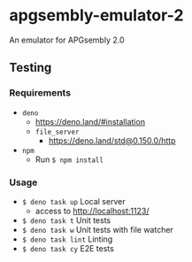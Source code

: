 # apgsembly-emulator-2
An emulator for APGsembly 2.0

## Testing
### Requirements
* `deno`
    * https://deno.land/#installation
    * `file_server`
        * https://deno.land/std@0.150.0/http
* `npm`
    * Run `$ npm install`

### Usage
* `$ deno task up` Local server
    * access to [http://localhost:1123/](http://localhost:1123/)
* `$ deno task t` Unit tests
* `$ deno task w` Unit tests with file watcher
* `$ deno task lint` Linting
* `$ deno task cy` E2E tests
